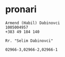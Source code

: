 # pronari

```
Armend (Habil) Dabinovci
1005004957
+383 49 184 140

Rr. "Selim Dabinovci"

02966-3,02966-2,02966-1
```
